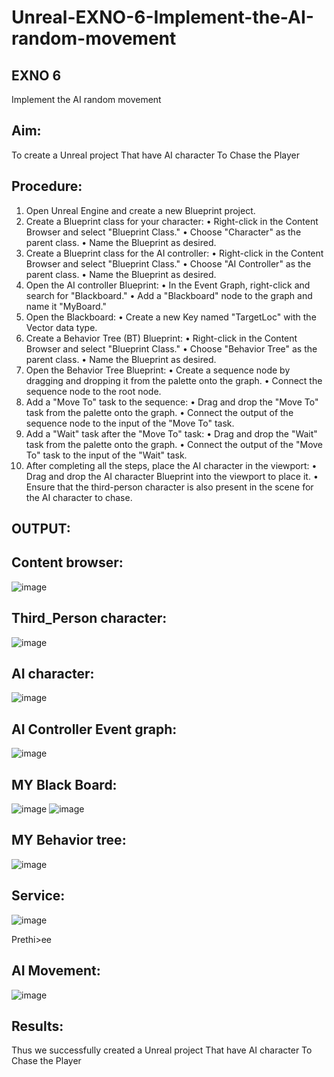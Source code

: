 # Unreal-EXNO-6-Implement-the-AI-random-movement
## EXNO 6
Implement the AI random movement

## Aim:
To create a Unreal project That have   AI character To Chase the Player 

## Procedure:
1.	Open Unreal Engine and create a new Blueprint project.
2.	Create a Blueprint class for your character:
•	Right-click in the Content Browser and select "Blueprint Class."
•	Choose "Character" as the parent class.
•	Name the Blueprint as desired.
3.	Create a Blueprint class for the AI controller:
•	Right-click in the Content Browser and select "Blueprint Class."
•	Choose "AI Controller" as the parent class.
•	Name the Blueprint as desired.
4.	Open the AI controller Blueprint:
•	In the Event Graph, right-click and search for "Blackboard."
•	Add a "Blackboard" node to the graph and name it "MyBoard."
5.	Open the Blackboard:
•	Create a new Key named "TargetLoc" with the Vector data type.
6.	Create a Behavior Tree (BT) Blueprint:
•	Right-click in the Content Browser and select "Blueprint Class."
•	Choose "Behavior Tree" as the parent class.
•	Name the Blueprint as desired.
7.	Open the Behavior Tree Blueprint:
•	Create a sequence node by dragging and dropping it from the palette onto the graph.
•	Connect the sequence node to the root node.
8.	Add a "Move To" task to the sequence:
•	Drag and drop the "Move To" task from the palette onto the graph.
•	Connect the output of the sequence node to the input of the "Move To" task.
9.	Add a "Wait" task after the "Move To" task:
•	Drag and drop the "Wait" task from the palette onto the graph.
•	Connect the output of the "Move To" task to the input of the "Wait" task.
10.	After completing all the steps, place the AI character in the viewport:
•	Drag and drop the AI character Blueprint into the viewport to place it.
•	Ensure that the third-person character is also present in the scene for the AI character to chase.
## OUTPUT:


## Content browser:
![image](https://github.com/Prethiveerajan/Unreal-EXNO-6-Implement-the-AI-random-movement/assets/94233064/c3f77733-1a3c-4d4e-a590-de180b4debea)

 
## Third_Person character:
![image](https://github.com/Prethiveerajan/Unreal-EXNO-6-Implement-the-AI-random-movement/assets/94233064/a6ac5ff2-4e60-45fe-931d-ae1da5792a62)

 

## AI character:
![image](https://github.com/Prethiveerajan/Unreal-EXNO-6-Implement-the-AI-random-movement/assets/94233064/8c93e4b3-8b99-4d7b-b668-8a4d6091d66b)

 
## AI Controller Event graph:
![image](https://github.com/Prethiveerajan/Unreal-EXNO-6-Implement-the-AI-random-movement/assets/94233064/bb184147-fb39-4235-bfc3-caa443ab74e1)

 

## MY Black Board:
![image](https://github.com/Prethiveerajan/Unreal-EXNO-6-Implement-the-AI-random-movement/assets/94233064/bb3b72a5-dc1a-4447-9b90-8124b04f4424)
![image](https://github.com/Prethiveerajan/Unreal-EXNO-6-Implement-the-AI-random-movement/assets/94233064/aafcb3d7-05ba-4e2b-95a2-b52da874a1e1)

              
## MY Behavior tree:
![image](https://github.com/Prethiveerajan/Unreal-EXNO-6-Implement-the-AI-random-movement/assets/94233064/1ec63d15-040d-4ff1-b76f-69722505e5db)

 
## Service: 
![image](https://github.com/Prethiveerajan/Unreal-EXNO-6-Implement-the-AI-random-movement/assets/94233064/31f5c406-6a81-4191-979e-220c80131672)

 

 Prethi>ee
## AI Movement:
![image](https://github.com/Prethiveerajan/Unreal-EXNO-6-Implement-the-AI-random-movement/assets/94233064/425ea87f-0d69-436f-a257-ff8c3ccbf776)

 

## Results:
Thus we successfully created a Unreal project That have   AI character To Chase the Player 




